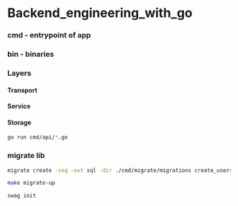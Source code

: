 # Backend_engineering_with_go

### cmd - entrypoint of app
### bin - binaries


### Layers
#### Transport
#### Service
#### Storage


```bash
go run cmd/api/*.go
```

### migrate lib
```bash
migrate create -seq -ext sql -dir ./cmd/migrate/migrations create_users
```

```bash
make migrate-up
```

```bash
swag init
```